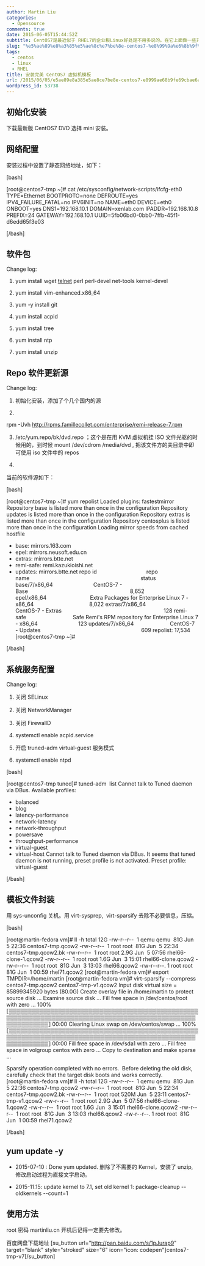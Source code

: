 ```yaml
---
author: Martin Liu
categories:
  - Opensource
comments: true
date: 2015-06-05T15:44:52Z
subtitle: CentOS7是最近似于 RHEL7的企业板Linux好处是不用多说的。在它上面做一些开原软件的测试是非常方便和稳定的。我可能会用它做后续的一些系列文档，先打个基础。希望它也能广泛地用于其它的KVM，OVirt和OpenStack的场景中。
slug: "%e5%ae%89%e8%a3%85%e5%ae%8c%e7%be%8e-centos7-%e8%99%9a%e6%8b%9f%e6%9c%ba%e6%a8%a1%e6%9d%bf"
tags:
  - centos
  - linux
  - RHEL
title: 安装完美 CentOS7 虚拟机模板
url: /2015/06/05/e5ae89e8a385e5ae8ce7be8e-centos7-e8999ae68b9fe69cbae6a8a1e69dbf/
wordpress_id: 53738
---
```


## 初始化安装

下载最新版 CentOS7 DVD 选择 mini 安装。

## 网络配置

安装过程中设置了静态网络地址，如下：

[bash]

[root@centos7-tmp ~]# cat /etc/sysconfig/network-scripts/ifcfg-eth0
TYPE=Ethernet
BOOTPROTO=none
DEFROUTE=yes
IPV4_FAILURE_FATAL=no
IPV6INIT=no
NAME=eth0
DEVICE=eth0
ONBOOT=yes
DNS1=192.168.10.1
DOMAIN=xenlab.com
IPADDR=192.168.10.8
PREFIX=24
GATEWAY=192.168.10.1
UUID=5fb06bd0-0bb0-7ffb-45f1-d6edd65f3e03

[/bash]

## 软件包

Change log:

1.  yum install wget [telnet](http://itgeeker.net/tag/telnet/) perl perl-devel net-tools kernel-devel

2.  yum install vim-enhanced.x86_64

3.  yum -y install git

4.  yum install acpid

5.  yum install tree

6.  yum install ntp

7.  yum install unzip

## Repo 软件更新源

Change log:

1. 初始化安装，添加了个几个国内的源

2.

rpm -Uvh http://rpms.famillecollet.com/enterprise/remi-release-7.rpm

3. /etc/yum.repo/bk/dvd.repo ；这个是在用 KVM 虚拟机挂 ISO 文件光驱的时候用的，到时候 mount /dev/cdrom /media/dvd , 把该文件方的夫目录中即可使用 iso 文件中的 repos

4.

当前的软件源如下：

[bash]

[root@centos7-tmp ~]# yum repolist
Loaded plugins: fastestmirror
Repository base is listed more than once in the configuration
Repository updates is listed more than once in the configuration
Repository extras is listed more than once in the configuration
Repository centosplus is listed more than once in the configuration
Loading mirror speeds from cached hostfile

- base: mirrors.163.com
- epel: mirrors.neusoft.edu.cn
- extras: mirrors.btte.net
- remi-safe: remi.kazukioishi.net
- updates: mirrors.btte.net
  repo id                                 repo name                                                                          status
  base/7/x86_64                           CentOS-7 - Base                                                                    8,652
  epel/x86_64                             Extra Packages for Enterprise Linux 7 - x86_64                                     8,022
  extras/7/x86_64                         CentOS-7 - Extras                                                                    128
  remi-safe                               Safe Remi's RPM repository for Enterprise Linux 7 - x86_64                           123
  updates/7/x86_64                        CentOS-7 - Updates                                                                   609
  repolist: 17,534
  [root@centos7-tmp ~]#

[/bash]

## 系统服务配置

Change log:

1. 关闭 SELinux

2. 关闭 NetworkManager

3. 关闭 FirewallD

4. systemctl enable acpid.service

5. 开启 truned-adm virtual-guest 服务模式

6. systemctl enable ntpd

[bash]

[root@centos7-tmp tuned]# tuned-adm  list
Cannot talk to Tuned daemon via DBus.
Available profiles:

- balanced
- blog
- latency-performance
- network-latency
- network-throughput
- powersave
- throughput-performance
- virtual-guest
- virtual-host
  Cannot talk to Tuned daemon via DBus.
  It seems that tuned daemon is not running, preset profile is not activated.
  Preset profile: virtual-guest

[/bash]

## 模板文件封装

用 sys-unconfig 关机。用 virt-sysprep,  virt-sparsify 去除不必要信息，压缩。

[bash]

[root@martin-fedora vm]# ll -h
total 12G
-rw-r--r--  1 qemu qemu  81G Jun  5 22:36 centos7-tmp.qcow2
-rw-r--r--  1 root root  81G Jun  5 22:34 centos7-tmp.qcow2.bk
-rw-r--r--  1 root root 2.9G Jun  5 07:56 rhel66-clone-1.qcow2
-rw-r--r--  1 root root 1.6G Jun  3 15:01 rhel66-clone.qcow2
-rw-r--r--  1 root root  81G Jun  3 13:03 rhel66.qcow2
-rw-r--r--. 1 root root  81G Jun  1 00:59 rhel71.qcow2
[root@martin-fedora vm]# export TMPDIR=/home/martin
[root@martin-fedora vm]# virt-sparsify --compress centos7-tmp.qcow2 centos7-tmp-v1.qcow2
Input disk virtual size = 85899345920 bytes (80.0G)
Create overlay file in /home/martin to protect source disk ...
Examine source disk ...
Fill free space in /dev/centos/root with zero ...
100% ⟦▒▒▒▒▒▒▒▒▒▒▒▒▒▒▒▒▒▒▒▒▒▒▒▒▒▒▒▒▒▒▒▒▒▒▒▒▒▒▒▒▒▒▒▒▒▒▒▒▒▒▒▒▒▒▒▒▒▒▒▒▒▒▒▒▒▒▒▒▒▒▒▒▒▒▒▒▒▒▒▒▒▒▒▒▒▒▒▒▒▒▒▒▒▒▒▒▒▒▒▒▒▒▒▒▒▒▒▒▒▒▒⟧ 00:00
Clearing Linux swap on /dev/centos/swap ...
100% ⟦▒▒▒▒▒▒▒▒▒▒▒▒▒▒▒▒▒▒▒▒▒▒▒▒▒▒▒▒▒▒▒▒▒▒▒▒▒▒▒▒▒▒▒▒▒▒▒▒▒▒▒▒▒▒▒▒▒▒▒▒▒▒▒▒▒▒▒▒▒▒▒▒▒▒▒▒▒▒▒▒▒▒▒▒▒▒▒▒▒▒▒▒▒▒▒▒▒▒▒▒▒▒▒▒▒▒▒▒▒▒▒⟧ 00:00
Fill free space in /dev/sda1 with zero ...
Fill free space in volgroup centos with zero ...
Copy to destination and make sparse ...

Sparsify operation completed with no errors.  Before deleting the old disk,
carefully check that the target disk boots and works correctly.
[root@martin-fedora vm]# ll -h
total 12G
-rw-r--r--  1 qemu qemu  81G Jun  5 22:36 centos7-tmp.qcow2
-rw-r--r--  1 root root  81G Jun  5 22:34 centos7-tmp.qcow2.bk
-rw-r--r--  1 root root 520M Jun  5 23:11 centos7-tmp-v1.qcow2
-rw-r--r--  1 root root 2.9G Jun  5 07:56 rhel66-clone-1.qcow2
-rw-r--r--  1 root root 1.6G Jun  3 15:01 rhel66-clone.qcow2
-rw-r--r--  1 root root  81G Jun  3 13:03 rhel66.qcow2
-rw-r--r--. 1 root root  81G Jun  1 00:59 rhel71.qcow2

[/bash]

## yum update -y

- 2015-07-10 : Done yum updated. 删除了不需要的 Kernel，安装了 unzip, 修改启动过程为直接文字启动。

- 2015-11.15: update kernel to 7.1, set old kernel 1: package-cleanup --oldkernels --count=1

## 使用方法

root 密码 martinliu.cn 开机后记得一定要先修改。

百度网盘下载地址 [su_button url="http://pan.baidu.com/s/1pJurap9" target="blank" style="stroked" size="6" icon="icon: codepen"]centos7-tmp-v7[/su_button]
